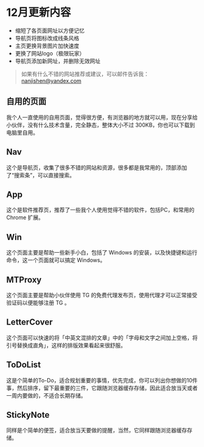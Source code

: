# 12月更新内容
* 缩短了各页面网址以方便记忆
* 导航页将图标改成线条风格
* 主页更换背景图片加快速度
* 更换了网站logo（极限玩家）
* 导航页添加新网址，并删除无效网址

> 如果有什么不错的网站推荐或建议，可以邮件告诉我：<nanjishen@yandex.com>

## 自用的页面

我个人一直使用的自用页面，觉得很方便，有浏览器的地方就可以用，现在分享给小伙伴，没有什么技术含量，完全静态，整体大小不过 300KB，你也可以下载到电脑里自用。

## Nav

这个是导航页，收集了很多不错的网站和资源，很多都是我常用的，顶部添加了“搜索条”，可以直接搜索。

## App

这个是软件推荐页，推荐了一些我个人使用觉得不错的软件，包括PC，和常用的 Chrome 扩展。

## Win

这个页面主要是帮助一些新手小白，包括了 Windows 的安装，以及快捷键和运行命令，这一个页面就可以搞定 Windows。

## MTProxy

这个页面主要是帮助小伙伴使用 TG 的免费代理发布页，使用代理才可以正常接受验证码以便能够注册 TG 。

## LetterCover

这个页面可以快速的将「中英文混排的文章」中的「字母和文字之间加上空格，将引号替换成直角」，这样的排版效果看起来很舒服。

## ToDoList

这是个简单的To-Do，适合规划重要的事情，优先完成，你可以列出你想做的10件事，然后排序，留下最重要的三件，它跟随浏览器缓存存储，因此适合放当天或者一周内要做的，不适合长期存储。

## StickyNote

同样是个简单的便签，适合放当天要做的提醒，当然，它同样跟随浏览器缓存存储。